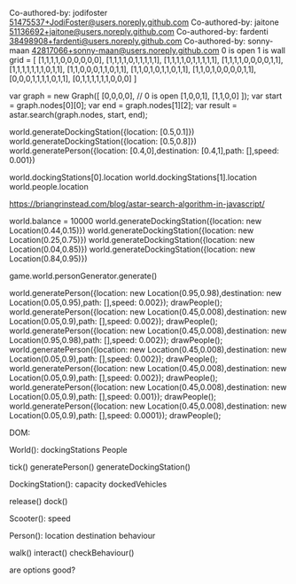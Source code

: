 Co-authored-by: jodifoster <51475537+JodiFoster@users.noreply.github.com>
Co-authored-by: jaitone <51136692+jaitone@users.noreply.github.com>
Co-authored-by: fardenti <38498908+fardenti@users.noreply.github.com>
Co-authored-by: sonny-maan <42817066+sonny-maan@users.noreply.github.com>
0 is open
1 is wall
grid = [
  [1,1,1,1,0,0,0,0,0,0],
  [1,1,1,1,0,1,1,1,1,1],
  [1,1,1,1,0,1,1,1,1,1],
  [1,1,1,1,0,0,0,0,1,1],
  [1,1,1,1,1,1,1,0,1,1],
  [1,1,0,0,0,1,1,0,1,1],
  [1,1,0,1,0,1,1,0,1,1],
  [1,1,0,1,0,0,0,0,1,1],
  [0,0,0,1,1,1,1,0,1,1],
  [0,1,1,1,1,1,1,0,0,0]
]



var graph = new Graph([
  [0,0,0,0], // 0 is open
  [1,0,0,1],
  [1,1,0,0]
]);
var start = graph.nodes[0][0];
var end = graph.nodes[1][2];
var result = astar.search(graph.nodes, start, end);

world.generateDockingStation({location: [0.5,0.1]})
world.generateDockingStation({location: [0.5,0.8]})
world.generatePerson({location: [0.4,0],destination: [0.4,1],path: [],speed: 0.001})


world.dockingStations[0].location
world.dockingStations[1].location
world.people.location

https://briangrinstead.com/blog/astar-search-algorithm-in-javascript/




world.balance = 10000
world.generateDockingStation({location: new Location(0.44,0.15)})
world.generateDockingStation({location: new Location(0.25,0.75)})
world.generateDockingStation({location: new Location(0.04,0.85)})
world.generateDockingStation({location: new Location(0.84,0.95)})


game.world.personGenerator.generate()


world.generatePerson({location: new Location(0.95,0.98),destination: new Location(0.05,0.95),path: [],speed: 0.002}); drawPeople();
world.generatePerson({location: new Location(0.45,0.008),destination: new Location(0.05,0.9),path: [],speed: 0.002}); drawPeople();
world.generatePerson({location: new Location(0.45,0.008),destination: new Location(0.95,0.98),path: [],speed: 0.002}); drawPeople();
world.generatePerson({location: new Location(0.45,0.008),destination: new Location(0.05,0.9),path: [],speed: 0.002}); drawPeople();
world.generatePerson({location: new Location(0.45,0.008),destination: new Location(0.05,0.9),path: [],speed: 0.002}); drawPeople();
world.generatePerson({location: new Location(0.45,0.008),destination: new Location(0.05,0.9),path: [],speed: 0.001}); drawPeople();
world.generatePerson({location: new Location(0.45,0.008),destination: new Location(0.05,0.9),path: [],speed: 0.0001}); drawPeople();


DOM:

World():
  dockingStations
  People

  tick()
  generatePerson()
  generateDockingStation()

DockingStation():
  capacity
  dockedVehicles

  release()
  dock()

Scooter():
  speed

Person():
  location
  destination
  behaviour

  walk()
  interact()
  checkBehaviour()

are options good?


